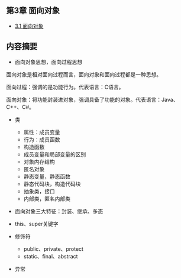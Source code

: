 ## 第3章 面向对象

* [3.1 面向对象](面向对象.md)

## 内容摘要

- 面向对象思想，面向过程思想

面向对象是相对面向过程而言，面向对象和面向过程都是一种思想。

面向过程：强调的是功能行为。代表语言：C语言。

面向对象：将功能封装进对象，强调具备了功能的对象。代表语言：Java、C++、C#。

- 类
  - 属性：成员变量
  - 行为：成员函数
  - 构造函数
  - 成员变量和局部变量的区别
  - 对象内存结构
  - 匿名对象
  - 静态变量，静态函数
  - 静态代码块，构造代码块
  - 抽象类，接口
  - 内部类，匿名内部类


- 面向对象三大特征：封装、继承、多态
- this、super关键字
- 修饰符
  - public、private、protect
  - static、final、abstract
- 异常